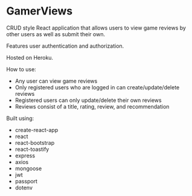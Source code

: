 ﻿# GamerViews
CRUD style React application that allows users to view game reviews by other users as well as submit their own.

Features user authentication and authorization.

Hosted on Heroku.

How to use:
- Any user can view game reviews
- Only registered users who are logged in can create/update/delete reviews
- Registered users can only update/delete their own reviews
- Reviews consist of a title, rating, review, and recommendation

Built using: 
- create-react-app
- react
- react-bootstrap
- react-toastify
- express
- axios
- mongoose
- jwt
- passport
- dotenv
